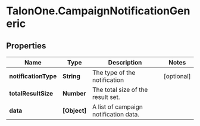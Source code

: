 # TalonOne.CampaignNotificationGeneric

## Properties

Name | Type | Description | Notes
------------ | ------------- | ------------- | -------------
**notificationType** | **String** | The type of the notification | [optional] 
**totalResultSize** | **Number** | The total size of the result set. | 
**data** | **[Object]** | A list of campaign notification data. | 


